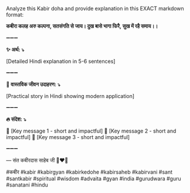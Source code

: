 Analyze this Kabir doha and provide explanation in this EXACT markdown format:

**कबीरा कलह अरु कल्पना, सतसंगति से जाय।
दुख बासे भागा फिरै, सुख में रहै समाय।।**

➖➖➖

**✨ अर्थ: ⤵**

[Detailed Hindi explanation in 5-6 sentences]

➖➖➖

**🌾 वास्तविक जीवन उदाहरण: ⤵**

[Practical story in Hindi showing modern application]

➖➖➖

**🔥 संदेश: ⤵**

📌 [Key message 1 - short and impactful]
📌 [Key message 2 - short and impactful]
📌 [Key message 3 - short and impactful]

➖➖➖

— संत कबीरदास साहेब जी 🙏❤️💯

#कबीर #kabir #kabirgyan #kabirkedohe #kabirsaheb #kabirvani #sant #santkabir #spiritual #wisdom #advaita #gyan #india #gurudwara #guru #sanatani #hindu